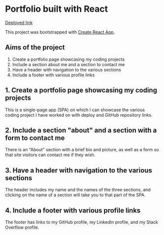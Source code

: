 # Portfolio built with React

[Deployed link](https://CaitlinParsons25.github.io/react-portfolio)

This project was bootstrapped with [Create React App](https://github.com/facebook/create-react-app).

## Aims of the project
1. Create a portfolio page showcasing my coding projects
2. Include a section about me and a section to contact me
3. Have a header with navigation to the various sections
4. Include a footer with various profile links

## 1. Create a portfolio page showcasing my coding projects
This is a single-page app (SPA) on which I can showcase the various coding project I have worked on with deploy and GitHub repository links.

## 2. Include a section "about" and a section with a form to contact me
There is an "About" section with a brief bio and picture, as well as a form so that site visitors can contact me if they wish.

## 3. Have a header with navigation to the various sections
The header includes my name and the names of the three sections, and clicking on the name of a section will take you to that part of the SPA.

## 4. Include a footer with various profile links
The footer has links to my GitHub profile, my LinkedIn profile, and my Stack Overflow profile.